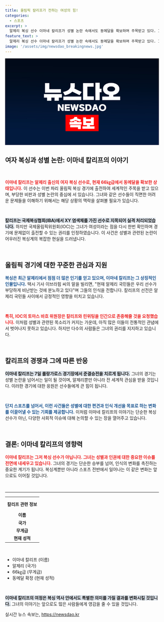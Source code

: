 ```yaml
---
title: 올림픽 칼리프가 전하는 여성의 힘!
categories:
  - 스포츠
excerpt: >
  알제리 복싱 선수 이마네 칼리프가 성별 논란 속에서도 동메달을 확보하며 주목받고 있다. IOC는 그녀의 참여를 인정했지만, 여전히 비판의 목소리가 끊이지 않는 상황. 칼리프의 경기가 더욱 기대되는 이유다.
feature_text: >
  알제리 복싱 선수 이마네 칼리프가 성별 논란 속에서도 동메달을 확보하며 주목받고 있다. IOC는 그녀의 참여를 인정했지만, 여전히 비판의 목소리가 끊이지 않는 상황. 칼리프의 경기가 더욱 기대되는 이유다.
image: '/assets/img/newsdao_breakingnews.jpg'
---
```


<p><img src="/assets/img/newsdao_breakingnews.jpg" alt="flaretime 속보" /></p>

<h2 data-ke-size="size26">여자 복싱과 성별 논란: 이마네 칼리프의 이야기</h2>

<p data-ke-size="size16">&nbsp;</p>

<p><b><span style="color: #ee2323;">이마네 칼리프는 알제리 출신의 여자 복싱 선수로, 현재 66㎏급에서 동메달을 확보한 상태입니다.</span></b> 이 선수는 이번 파리 올림픽 복싱 경기에 출전하여 세계적인 주목을 받고 있으며, 부당한 비판과 성별 논란의 중심에 서 있습니다. 그녀와 같은 선수들이 직면한 어려운 문제들을 이해하기 위해서는 해당 상황의 맥락을 살펴볼 필요가 있습니다.</p>

<p data-ke-size="size16">&nbsp;</p>

<p><b><span style="background-color: #21538527;">칼리프는 국제복싱협회(IBA)에서 XY 염색체를 가진 선수로 지목되어 실격 처리되었습니다.</span></b> 하지만 국제올림픽위원회(IOC)는 그녀가 여성이라는 점을 다시 한번 확인하며 경기에 문제없이 출전할 수 있는 권리를 인정하였습니다. 이 사건은 성별과 관련된 논란이 어우러진 복싱계의 복잡한 현실을 드러냅니다. </p>

<p data-ke-size="size16">&nbsp;</p>

<h2 data-ke-size="size26">올림픽 경기에 대한 꾸준한 관심과 지원</h2>

<p><b><span style="color: #1a5490;">복싱은 최근 알제리에서 점점 더 많은 인기를 얻고 있으며, 이마네 칼리프는 그 상징적인 인물입니다.</span></b> 택시 기사 이브라힘 씨의 말을 빌리면, "현재 알제리 국민들은 우리 선수가 부당하게 비난받는 것에 분노하고 있다"며 그들의 인식을 전합니다. 칼리프의 선전은 알제리 국민들 사이에서 긍정적인 영향을 미치고 있습니다.</p>

<p data-ke-size="size16">&nbsp;</p>

<p><b><span style="color: #ee2323;">특히, IOC의 토마스 바흐 위원장은 칼리프와 린위팅을 인간으로 존중해줄 것을 요청했습니다.</span></b> 이처럼 성별과 관련된 목소리가 커지는 가운데, 아직 많은 이들이 전통적인 관념에서 벗어나지 못하고 있습니다. 하지만 다수의 사람들은 그녀의 권리를 지지하고 있습니다.</p>

<p data-ke-size="size16">&nbsp;</p>

<h2 data-ke-size="size26">칼리프의 경쟁과 그에 따른 반응</h2>

<p><b><span style="background-color: #21538527;">이마네 칼리프는 7일 롤랑가로스 경기장에서 준결승전을 치르게 됩니다.</span></b> 그녀의 경기는 성별 논란을 넘어서는 일이 될 것이며, 알제리뿐만 아니라 전 세계적 관심을 받을 것입니다. 이러한 경기에 대한 응원은 선수들에게 큰 힘이 됩니다.</p>

<p data-ke-size="size16">&nbsp;</p>

<p><b><span style="color: #1a5490;">단지 스포츠를 넘어서, 이런 사건들은 성별에 대한 편견과 인식 개선을 목표로 하는 변화를 이끌어낼 수 있는 기회를 제공합니다.</span></b> 이처럼 이마네 칼리프의 이야기는 단순한 복싱 선수가 아닌, 다양한 사회적 이슈에 대해 논의할 수 있는 장을 열어주고 있습니다.</p>

<p data-ke-size="size16">&nbsp;</p>

<h2 data-ke-size="size26">결론: 이마네 칼리프의 영향력</h2>

<p><b><span style="color: #ee2323;">이마네 칼리프는 그저 복싱 선수가 아닙니다. 그녀는 성별과 인권에 대한 중요한 이슈를 전면에 내세우고 있습니다.</span></b> 그녀의 경기는 단순한 승부를 넘어, 인식의 변화를 촉진하는 중요한 계기가 됩니다. 복싱계뿐만 아니라 스포츠 전반에서 일어나는 이 같은 변화는 앞으로도 이어질 것입니다.</p>

<p data-ke-size="size16">&nbsp;</p>

<hr>

<table style="width: 100%;">
    <tr>
        <th style="text-align: center; height: 40px;">칼리프 관련 정보</th>
    </tr>
    <tr>
        <td style="text-align: center; height: 17px;"><b>이름</b></td>
    </tr>
    <tr>
        <td style="text-align: center; height: 17px;"><b>국가</b></td>
    </tr>
    <tr>
        <td style="text-align: center; height: 17px;"><b>무게급</b></td>
    </tr>
    <tr>
        <td style="text-align: center; height: 17px;"><b>현재 성적</b></td>
    </tr>
</table> 

<p data-ke-size="size16">&nbsp;</p> 

<ul>
    <li>이마네 칼리프 (이름)</li>
    <li>알제리 (국가)</li>
    <li>66㎏급 (무게급)</li>
    <li>동메달 확정 (현재 성적)</li>
</ul> 

<p data-ke-size="size16">&nbsp;</p>

<p><b><span style="background-color: #21538527;">이마네 칼리프의 여정은 복싱 역사 안에서도 특별한 의미를 가질 결과를 변화시킬 것입니다.</span></b> 그녀의 이야기는 앞으로도 많은 사람들에게 영감을 줄 수 있을 것입니다.</p>
실시간 뉴스 속보는, <a href="https://newsdao.kr" rel="dofollow">https://newsdao.kr</a>


